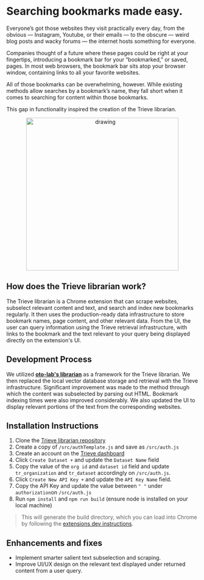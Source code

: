 # Searching bookmarks made easy. 

Everyone’s got those websites they visit practically every day, from the obvious — Instagram, Youtube, or their emails — to the obscure — weird blog posts and wacky forums — the internet hosts something for everyone. 

Companies thought of a future where these pages could be right at your fingertips, introducing a bookmark bar for your “bookmarked,” or saved, pages. In most web browsers, the bookmark bar sits atop your browser window, containing links to all your favorite websites.

All of those bookmarks can be overwhelming, however. While existing methods allow searches by a bookmark’s name, they fall short when it comes to searching for content within those bookmarks.

This gap in functionality inspired the creation of the Trieve librarian.

<center>
    <img src="https://hackmd.io/_uploads/rk0Jip2aT.png" alt="drawing" width="400"/>
</center>



## How does the Trieve librarian work?
The Trieve librarian is a Chrome extension that can scrape websites, subselect relevant content and text, and search and index new bookmarks regularly. It then uses the production-ready data infrastructure to store bookmark names, page content, and other relevant data. From the UI, the user can query information using the Trieve retrieval infrastructure, with links to the bookmark and the text relevant to your query being displayed directly on the extension's UI.

## Development Process
We utilized [**oto-lab's librarian**](https://github.com/oto-labs/librarian) as a framework for the Trieve librarian. We then replaced the local vector database storage and retrieval with the Trieve infrastructure. Significant improvement was made to the method through which the content was subselected by parsing out HTML. Bookmark indexing times were also improved considerably. We also updated the UI to display relevant portions of the text from the corresponding websites.  

## Installation Instructions
1. Clone the [Trieve librarian repository](https://github.com/vid277/trieve-librarian)
2. Create a copy of `/src/authTemplate.js` and save as `/src/auth.js`
3. Create an account on the [Trieve dashboard](https://dashboard.trieve.ai/dashboard/overview)
4. Click `Create Dataset +` and update the `Dataset Name` field
5. Copy the value of the `org id` and `dataset id` field and update `tr_organization` and `tr_dataset` accordingly on `/src/auth.js`.
7. Click `Create New API Key +` and update the `API Key Name` field.
8. Copy the API Key and update the value between `" "` under `authorization`on `/src/auth.js`
9. Run `npm install` and `npm run build` (ensure node is installed on your local machine)
> This will generate the build directory, which you can load into Chrome by following the [extensions dev instructions](https://developer.chrome.com/docs/extensions/get-started/tutorial/hello-world#load-unpacked).

## Enhancements and fixes
- Implement smarter salient text subselection and scraping.
- Improve UI/UX design on the relevant text displayed under returned content from a user query.






